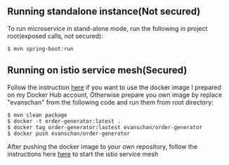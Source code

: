 ## Running standalone instance(Not secured)
To run microservice in stand-alone mode, run the following in project root(exposed calls, not secured):
```
$ mvn spring-boot:run
```


## Running on istio service mesh(Secured)
Follow the instruction [here](https://github.com/mrevanschan/pizza-istio-demo) if you want to use the docker image I prepared on my Docker Hub account, Otherwise prepare you own image by replace "evanschan" from the following code and run them from root directory:
```
$ mvn clean package
$ docker -t order-generator:latest .
$ docker tag order-generator:lastest evanschan/order-generator
$ docker push evanschan/order-generator
```
After pushing the docker image to your own repository, follow the instructions here  [here](https://github.com/mrevanschan/pizza-istio-demo) to start the istio service mesh
